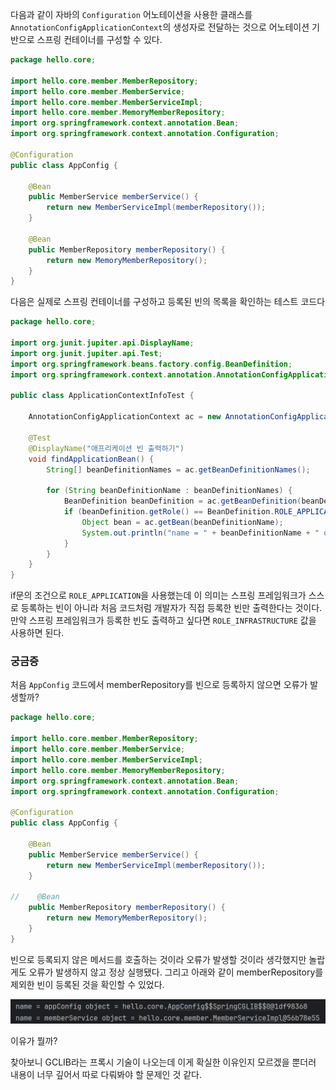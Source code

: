 다음과 같이 자바의 `Configuration` 어노테이션을 사용한 클래스를 `AnnotationConfigApplicationContext`의 생성자로 전달하는 것으로 어노테이션 기반으로 스프링 컨테이너를 구성할 수 있다.

```java
package hello.core;

import hello.core.member.MemberRepository;
import hello.core.member.MemberService;
import hello.core.member.MemberServiceImpl;
import hello.core.member.MemoryMemberRepository;
import org.springframework.context.annotation.Bean;
import org.springframework.context.annotation.Configuration;

@Configuration
public class AppConfig {

    @Bean
    public MemberService memberService() {
        return new MemberServiceImpl(memberRepository());
    }

    @Bean
    public MemberRepository memberRepository() {
        return new MemoryMemberRepository();
    }
}

```

다음은 실제로 스프링 컨테이너를 구성하고 등록된 빈의 목록을 확인하는 테스트 코드다
```java
package hello.core;

import org.junit.jupiter.api.DisplayName;
import org.junit.jupiter.api.Test;
import org.springframework.beans.factory.config.BeanDefinition;
import org.springframework.context.annotation.AnnotationConfigApplicationContext;

public class ApplicationContextInfoTest {

    AnnotationConfigApplicationContext ac = new AnnotationConfigApplicationContext(AppConfig.class);

    @Test
    @DisplayName("애프리케이션 빈 출력하기")
    void findApplicationBean() {
        String[] beanDefinitionNames = ac.getBeanDefinitionNames();

        for (String beanDefinitionName : beanDefinitionNames) {
            BeanDefinition beanDefinition = ac.getBeanDefinition(beanDefinitionName);
            if (beanDefinition.getRole() == BeanDefinition.ROLE_APPLICATION) {
                Object bean = ac.getBean(beanDefinitionName);
                System.out.println("name = " + beanDefinitionName + " object = " + bean);
            }
        }
    }
}

```

if문의 조건으로 `ROLE_APPLICATION`을 사용했는데 이 의미는 스프링 프레임워크가 스스로 등록하는 빈이 아니라 처음 코드처럼 개발자가 직접 등록한 빈만 출력한다는 것이다.
만약 스프링 프레임워크가 등록한 빈도 출력하고 싶다면 `ROLE_INFRASTRUCTURE` 값을 사용하면 된다.

### 궁금증
처음 `AppConfig` 코드에서 memberRepository를 빈으로 등록하지 않으면 오류가 발생할까?
```java
package hello.core;

import hello.core.member.MemberRepository;
import hello.core.member.MemberService;
import hello.core.member.MemberServiceImpl;
import hello.core.member.MemoryMemberRepository;
import org.springframework.context.annotation.Bean;
import org.springframework.context.annotation.Configuration;

@Configuration
public class AppConfig {

    @Bean
    public MemberService memberService() {
        return new MemberServiceImpl(memberRepository());
    }

//    @Bean
    public MemberRepository memberRepository() {
        return new MemoryMemberRepository();
    }
}

```

빈으로 등록되지 않은 메서드를 호출하는 것이라 오류가 발생할 것이라 생각했지만 놀랍게도 오류가 발생하지 않고 정상 실행됐다.
그리고 아래와 같이 memberRepository를 제외한 빈이 등록된 것을 확인할 수 있었다.

![img.png](img.png)

이유가 뭘까?

찾아보니 GCLIB라는 프록시 기술이 나오는데 이게 확실한 이유인지 모르겠을 뿐더러 내용이 너무 깊어서 따로 다뤄봐야 할 문제인 것 같다.